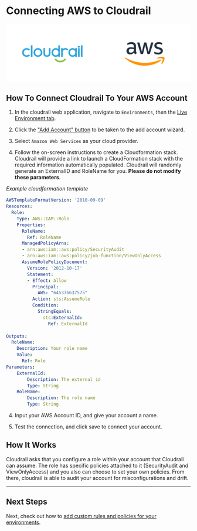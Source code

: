 # Connecting AWS to Cloudrail

![AWS logo](../_media/integrations/cloudrail_aws.png)


## How To Connect Cloudrail To Your AWS Account
1. In the cloudrail web application, navigate to `Environments`, then the [Live Environment tab](https://web.cloudrail.app/environments/live-environment).

2. Click the ["Add Account" button](https://web.cloudrail.app/add-account) to be taken to the add account wizard.

3. Select `Amazon Web Services` as your cloud provider.

4. Follow the on-screen instructions to create a Cloudformation stack. Cloudrail will provide a link to launch a CloudFormation stack with the required information automatically populated. Cloudrail will randomly generate an ExternalID and RoleName for you. **Please do not modify these parameters**.


*Example cloudformation template*
```yaml
AWSTemplateFormatVersion: '2010-09-09'
Resources:
  Role:
    Type: AWS::IAM::Role
    Properties:
      RoleName:
        Ref: RoleName
      ManagedPolicyArns:
      - arn:aws:iam::aws:policy/SecurityAudit
      - arn:aws:iam::aws:policy/job-function/ViewOnlyAccess
      AssumeRolePolicyDocument:
        Version: '2012-10-17'
        Statement:
        - Effect: Allow
          Principal:
            AWS: "645376637575"
          Action: sts:AssumeRole
          Condition:
            StringEquals:
              sts:ExternalId:
                Ref: ExternalId

Outputs:
  RoleName:
    Description: Your role name
    Value:
      Ref: Role
Parameters:
    ExternalId:
        Description: The external id
        Type: String
    RoleName:
        Description: The role name
        Type: String
```

4. Input your AWS Account ID, and give your account a name.

5. Test the connection, and click save to connect your account.

## How It Works
Cloudrail asks that you configure a role within your account that Cloudrail can assume. The role has specific policies attached to it (SecurityAudit and ViewOnlyAccess) and you also can choose to set your own policies. From there, cloudrail is able to audit your account for misconfigurations and drift.

---

## Next Steps
Next, check out how to [add custom rules and policies for your environments](getting-started/defining-policies.md).
